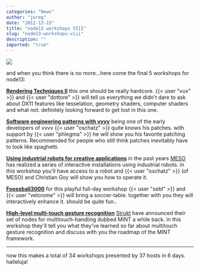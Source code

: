 ```yaml
---
categories: "News"
author: "joreg"
date: "2012-12-15"
title: "node13 workshops VIII"
slug: "node13-workshops-viii"
description: ""
imported: "true"
---
```



![](workshops.png)

and when you think there is no more...here come the final 5 workshops for node13:

**[Rendering Techniques II](http://node13.vvvv.org/program/rendering-techniques-ii)**
this one should be really hardcore. {{< user "vux" >}} and {{< user "dottore" >}} will tell us everything we didn't dare to ask about DX11 features like tesselation, geometry shaders, computer shaders and what not. definitely looking forward to get lost in this one. 

**[Software engineering patterns with vvvv](http://node13.vvvv.org/program/software-engineering-patterns-with-vvvv)**
being one of the early developers of vvvv {{< user "oschatz" >}} quite knows his patches. with support by {{< user "phlegma" >}} he will show you his favorite patching patterns. Recommended for people who still think patches inevitably have to look like spaghetti.

**[Using industrial robots for creative applications](http://node13.vvvv.org/program/using-industrial-robots-for-creative-applications)**
in the past years [MESO](http://meso.net) has realized a series of interactive installations using industrial robots. in this workshop you'll have access to a robot and {{< user "oschatz" >}} (of MESO) and Christian Goy will show you how to operate it. 

**[Foossball3000](http://node13.vvvv.org/program/foosball3000)**
for this playful full-day workshop {{< user "sebl" >}} and {{< user "velcrome" >}} will bring a soccer-table. together with you they will interactively enhance it. should be quite fun..

**[High-level multi-touch gesture recognition](http://node13.vvvv.org/program/high-level-multi-touch-gesture-recognition)**
[Strukt](http://strukt.at) have announced their set of nodes for multitouch-handling dubbed MINT a while back. in this workshop they'll tell you what they've learned so far about multitouch gesture recognition and discuss with you the roadmap of the MINT framework.

---

now this makes a total of 34 workshops presented by 37 hosts in 6 days. halleluja!